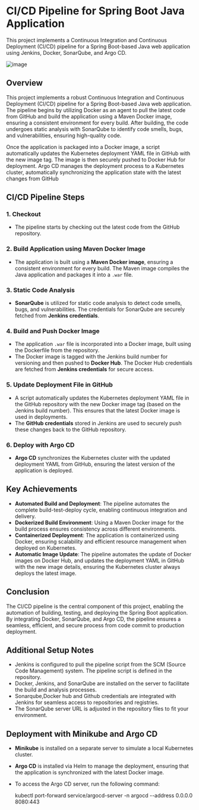# CI/CD Pipeline for Spring Boot Java Application

This project implements a Continuous Integration and Continuous Deployment (CI/CD) pipeline for a Spring Boot-based Java web application using Jenkins, Docker, SonarQube, and Argo CD.

![image](https://github.com/user-attachments/assets/4658f48a-22b3-4dec-8d42-136bc15d91cc)



## Overview
This project implements a robust Continuous Integration and Continuous Deployment (CI/CD) pipeline for a Spring Boot-based Java web application. The pipeline begins by utilizing Docker as an agent to pull the latest code from GitHub and build the application using a Maven Docker image, ensuring a consistent environment for every build. After building, the code undergoes static analysis with SonarQube to identify code smells, bugs, and vulnerabilities, ensuring high-quality code.

Once the application is packaged into a Docker image, a script automatically updates the Kubernetes deployment YAML file in GitHub with the new image tag. The image is then securely pushed to Docker Hub for deployment. Argo CD manages the deployment process to a Kubernetes cluster, automatically synchronizing the application state with the latest changes from GitHub

## CI/CD Pipeline Steps

### 1. **Checkout**
- The pipeline starts by checking out the latest code from the GitHub repository.

### 2. **Build Application using Maven Docker Image**
- The application is built using a **Maven Docker image**, ensuring a consistent environment for every build. The Maven image compiles the Java application and packages it into a `.war` file.

### 3. **Static Code Analysis**
- **SonarQube** is utilized for static code analysis to detect code smells, bugs, and vulnerabilities. The credentials for SonarQube are securely fetched from **Jenkins credentials**.

### 4. **Build and Push Docker Image**
- The application `.war` file is incorporated into a Docker image, built using the Dockerfile from the repository.
- The Docker image is tagged with the Jenkins build number for versioning and then pushed to **Docker Hub**. The Docker Hub credentials are fetched from **Jenkins credentials** for secure access.

### 5. **Update Deployment File in GitHub**
- A script automatically updates the Kubernetes deployment YAML file in the GitHub repository with the new Docker image tag (based on the Jenkins build number). This ensures that the latest Docker image is used in deployments.
- The **GitHub credentials** stored in Jenkins are used to securely push these changes back to the GitHub repository.

### 6. **Deploy with Argo CD**
- **Argo CD** synchronizes the Kubernetes cluster with the updated deployment YAML from GitHub, ensuring the latest version of the application is deployed.

## Key Achievements
- **Automated Build and Deployment**: The pipeline automates the complete build-test-deploy cycle, enabling continuous integration and delivery.
- **Dockerized Build Environment**: Using a Maven Docker image for the build process ensures consistency across different environments.
- **Containerized Deployment**: The application is containerized using Docker, ensuring scalability and efficient resource management when deployed on Kubernetes.
- **Automatic Image Update**: The pipeline automates the update of Docker images on Docker Hub, and updates the deployment YAML in GitHub with the new image details, ensuring the Kubernetes cluster always deploys the latest image.

## Conclusion
The CI/CD pipeline is the central component of this project, enabling the automation of building, testing, and deploying the Spring Boot application. By integrating Docker, SonarQube, and Argo CD, the pipeline ensures a seamless, efficient, and secure process from code commit to production deployment.

## Additional Setup Notes
- Jenkins is configured to pull the pipeline script from the SCM (Source Code Management) system. The pipeline script is defined in the repository.
- Docker, Jenkins, and SonarQube are installed on the server to facilitate the build and analysis processes.
- Sonarqube,Docker hub and Github credentials are integrated with Jenkins for seamless access to repositories and registries.
- The SonarQube server URL is adjusted in the repository files to fit your environment.

## Deployment with Minikube and Argo CD
- **Minikube** is installed on a separate server to simulate a local Kubernetes cluster.
- **Argo CD** is installed via Helm to manage the deployment, ensuring that the application is synchronized with the latest Docker image.
- To access the Argo CD server, run the following command:

  kubectl port-forward service/argocd-server -n argocd --address 0.0.0.0 8080:443
  
